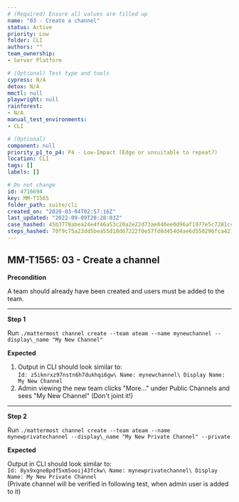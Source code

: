 ```yaml
---
# (Required) Ensure all values are filled up
name: "03 - Create a channel"
status: Active
priority: Low
folder: CLI
authors: ""
team_ownership: 
- Server Platform

# (Optional) Test type and tools
cypress: N/A
detox: N/A
mmctl: null
playwright: null
rainforest: 
- N/A
manual_test_environments: 
- CLI

# (Optional)
component: null
priority_p1_to_p4: P4 - Low-Impact (Edge or unsuitable to repeat?)
location: CLI
tags: []
labels: []

# Do not change
id: 4716694
key: MM-T1565
folder_path: suite/cli
created_on: "2020-03-04T02:57:16Z"
last_updated: "2022-09-09T20:28:03Z"
case_hashed: 45b3778abea24e4f46a53c20a2e22d73ae840ee0d96af1977e5c7281cca41f77b0d9552f05951de305cd69703caf7ef2
steps_hashed: 70f9c75a23dd5bea55d18d67222f0e57fd8d454d4ae6d550296fca421244d84eb35c04003e77365176d1e46e63672847
---
```


## MM-T1565: 03 - Create a channel

**Precondition**

A team should already have been created and users must be added to the team.

---

**Step 1**

Run `./mattermost channel create --team ateam --name mynewchannel --display\_name "My New Channel"`

**Expected**

1. Output in CLI should look similar to:
   \
   `Id: z5iknrxz97nstn6h7dukhqi6gw\ Name: mynewchannel\ Display Name: My New Channel`
2. Admin viewing the new team clicks "More..." under Public Channels and sees "My New Channel" (Don't joint it!)

---

**Step 2**

Run `./mattermost channel create --team ateam --name mynewprivatechannel --display\_name "My New Private Channel" --private`

**Expected**

Output in CLI should look similar to:\
`Id: 8yx9xgne8pdf5xm5ooij43fckw\ Name: mynewprivatechannel\ Display Name: My New Private Channel`\
(Private channel will be verified in following test, when admin user is added to it)
